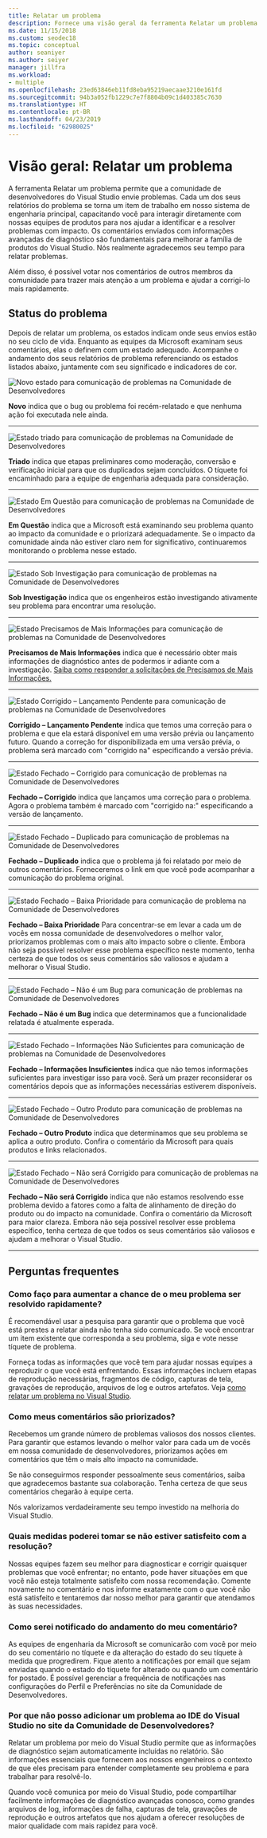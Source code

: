 ```yaml
---
title: Relatar um problema
description: Fornece uma visão geral da ferramenta Relatar um problema e inclui estados e definições de problemas
ms.date: 11/15/2018
ms.custom: seodec18
ms.topic: conceptual
author: seaniyer
ms.author: seiyer
manager: jillfra
ms.workload:
- multiple
ms.openlocfilehash: 23ed63846eb11fd8eba95219aecaae3210e161fd
ms.sourcegitcommit: 94b3a052fb1229c7e7f8804b09c1d403385c7630
ms.translationtype: HT
ms.contentlocale: pt-BR
ms.lasthandoff: 04/23/2019
ms.locfileid: "62980025"
---
```

# <a name="overview-report-a-problem"></a>Visão geral: Relatar um problema

A ferramenta Relatar um problema permite que a comunidade de desenvolvedores do Visual Studio envie problemas. Cada um dos seus relatórios do problema se torna um item de trabalho em nosso sistema de engenharia principal, capacitando você para interagir diretamente com nossas equipes de produtos para nos ajudar a identificar e a resolver problemas com impacto. Os comentários enviados com informações avançadas de diagnóstico são fundamentais para melhorar a família de produtos do Visual Studio. Nós realmente agradecemos seu tempo para relatar problemas.

Além disso, é possível votar nos comentários de outros membros da comunidade para trazer mais atenção a um problema e ajudar a corrigi-lo mais rapidamente.

## <a name="problem-status"></a>Status do problema

Depois de relatar um problema, os estados indicam onde seus envios estão no seu ciclo de vida. Enquanto as equipes da Microsoft examinam seus comentários, elas o definem com um estado adequado.  Acompanhe o andamento dos seus relatórios de problema referenciando os estados listados abaixo, juntamente com seu significado e indicadores de cor.

![Novo estado para comunicação de problemas na Comunidade de Desenvolvedores](../ide/media/ProblemStates/New.jpg)

**Novo** indica que o bug ou problema foi recém-relatado e que nenhuma ação foi executada nele ainda.

- - -

![Estado triado para comunicação de problemas na Comunidade de Desenvolvedores](../ide/media/ProblemStates/Triaged.jpg)

**Triado** indica que etapas preliminares como moderação, conversão e verificação inicial para que os duplicados sejam concluídos. O tíquete foi encaminhado para a equipe de engenharia adequada para consideração.

- - -

![Estado Em Questão para comunicação de problemas na Comunidade de Desenvolvedores](../ide/media/ProblemStates/UnderConsideration.jpg)

**Em Questão** indica que a Microsoft está examinando seu problema quanto ao impacto da comunidade e o priorizará adequadamente. Se o impacto da comunidade ainda não estiver claro nem for significativo, continuaremos monitorando o problema nesse estado.

- - -

![Estado Sob Investigação para comunicação de problemas na Comunidade de Desenvolvedores](../ide/media/ProblemStates/UnderInvestigation.jpg)

**Sob Investigação** indica que os engenheiros estão investigando ativamente seu problema para encontrar uma resolução.

- - -

![Estado Precisamos de Mais Informações para comunicação de problemas na Comunidade de Desenvolvedores](../ide/media/ProblemStates/NeedMoreInfo.jpg)

**Precisamos de Mais Informações** indica que é necessário obter mais informações de diagnóstico antes de podermos ir adiante com a investigação.  [Saiba como responder a solicitações de Precisamos de Mais Informações.](./how-to-report-a-problem-with-visual-studio.md#when-further-information-is-needed-need-more-info)

- - -

![Estado Corrigido – Lançamento Pendente para comunicação de problemas na Comunidade de Desenvolvedores](../ide/media/ProblemStates/FixedPendingRelease.jpg)

**Corrigido – Lançamento Pendente** indica que temos uma correção para o problema e que ela estará disponível em uma versão prévia ou lançamento futuro.  Quando a correção for disponibilizada em uma versão prévia, o problema será marcado com "corrigido na" especificando a versão prévia.

- - -

![Estado Fechado – Corrigido para comunicação de problemas na Comunidade de Desenvolvedores](../ide/media/ProblemStates/ClosedFixed.jpg)

**Fechado – Corrigido** indica que lançamos uma correção para o problema. Agora o problema também é marcado com "corrigido na:" especificando a versão de lançamento.

- - -

![Estado Fechado – Duplicado para comunicação de problemas na Comunidade de Desenvolvedores](../ide/media/ProblemStates/ClosedDuplicate.jpg)

**Fechado – Duplicado** indica que o problema já foi relatado por meio de outros comentários. Forneceremos o link em que você pode acompanhar a comunicação do problema original.

- - -

![Estado Fechado – Baixa Prioridade para comunicação de problema na Comunidade de Desenvolvedores](../ide/media/ProblemStates/ClosedLowerPriority.jpg)

**Fechado – Baixa Prioridade** Para concentrar-se em levar a cada um de vocês em nossa comunidade de desenvolvedores o melhor valor, priorizamos problemas com o mais alto impacto sobre o cliente. Embora não seja possível resolver esse problema específico neste momento, tenha certeza de que todos os seus comentários são valiosos e ajudam a melhorar o Visual Studio.

- - -

![Estado Fechado – Não é um Bug para comunicação de problemas na Comunidade de Desenvolvedores](../ide/media/ProblemStates/ClosedNotaBug.jpg)

**Fechado – Não é um Bug** indica que determinamos que a funcionalidade relatada é atualmente esperada.

- - -

![Estado Fechado – Informações Não Suficientes para comunicação de problemas na Comunidade de Desenvolvedores](../ide/media/ProblemStates/ClosedNotEnoughInfo.jpg)

**Fechado – Informações Insuficientes** indica que não temos informações suficientes para investigar isso para você. Será um prazer reconsiderar os comentários depois que as informações necessárias estiverem disponíveis.

- - -

![Estado Fechado – Outro Produto para comunicação de problemas na Comunidade de Desenvolvedores](../ide/media/ProblemStates/ClosedOtherProduct.jpg)

**Fechado – Outro Produto** indica que determinamos que seu problema se aplica a outro produto. Confira o comentário da Microsoft para quais produtos e links relacionados.

- - -

![Estado Fechado – Não será Corrigido para comunicação de problemas na Comunidade de Desenvolvedores](../ide/media/ProblemStates/ClosedWontFix.jpg)

**Fechado – Não será Corrigido** indica que não estamos resolvendo esse problema devido a fatores como a falta de alinhamento de direção do produto ou do impacto na comunidade. Confira o comentário da Microsoft para maior clareza.  Embora não seja possível resolver esse problema específico, tenha certeza de que todos os seus comentários são valiosos e ajudam a melhorar o Visual Studio.

- - -

## <a name="faq"></a>Perguntas frequentes

### <a name="how-can-i-increase-the-chance-of-my-problem-getting-resolved-quickly"></a>Como faço para aumentar a chance de o meu problema ser resolvido rapidamente?

É recomendável usar a pesquisa para garantir que o problema que você está prestes a relatar ainda não tenha sido comunicado. Se você encontrar um item existente que corresponda a seu problema, siga e vote nesse tíquete de problema.

 Forneça todas as informações que você tem para ajudar nossas equipes a reproduzir o que você está enfrentando.  Essas informações incluem etapas de reprodução necessárias, fragmentos de código, capturas de tela, gravações de reprodução, arquivos de log e outros artefatos.  Veja [como relatar um problema no Visual Studio](./how-to-report-a-problem-with-visual-studio.md).

### <a name="how-is-my-feedback-prioritized"></a>Como meus comentários são priorizados?

Recebemos um grande número de problemas valiosos dos nossos clientes. Para garantir que estamos levando o melhor valor para cada um de vocês em nossa comunidade de desenvolvedores, priorizamos ações em comentários que têm o mais alto impacto na comunidade.

Se não conseguirmos responder pessoalmente seus comentários, saiba que agradecemos bastante sua colaboração. Tenha certeza de que seus comentários chegarão à equipe certa.

Nós valorizamos verdadeiramente seu tempo investido na melhoria do Visual Studio.

### <a name="what-actions-can-i-take-if-im-not-satisfied-with-the-resolution"></a>Quais medidas poderei tomar se não estiver satisfeito com a resolução?

Nossas equipes fazem seu melhor para diagnosticar e corrigir quaisquer problemas que você enfrentar; no entanto, pode haver situações em que você não esteja totalmente satisfeito com nossa recomendação. Comente novamente no comentário e nos informe exatamente com o que você não está satisfeito e tentaremos dar nosso melhor para garantir que atendamos às suas necessidades.

### <a name="how-will-i-get-notified-of-progress-on-my-feedback"></a>Como serei notificado do andamento do meu comentário?

As equipes de engenharia da Microsoft se comunicarão com você por meio do seu comentário no tíquete e da alteração do estado do seu tíquete à medida que progredirem. Fique atento a notificações por email que sejam enviadas quando o estado do tíquete for alterado ou quando um comentário for postado.  É possível gerenciar a frequência de notificações nas configurações do Perfil e Preferências no site da Comunidade de Desenvolvedores.

### <a name="why-cant-i-add-a-problem-for-visual-studio-ide-on-the-developer-community-website"></a>Por que não posso adicionar um problema ao IDE do Visual Studio no site da Comunidade de Desenvolvedores?

Relatar um problema por meio do Visual Studio permite que as informações de diagnóstico sejam automaticamente incluídas no relatório. São informações essenciais que fornecem aos nossos engenheiros o contexto de que eles precisam para entender completamente seu problema e para trabalhar para resolvê-lo.

Quando você comunica por meio do Visual Studio, pode compartilhar facilmente informações de diagnóstico avançadas conosco, como grandes arquivos de log, informações de falha, capturas de tela, gravações de reprodução e outros artefatos que nos ajudam a oferecer resoluções de maior qualidade com mais rapidez para você.